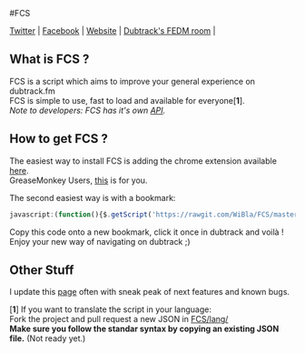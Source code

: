 #FCS
  
[Twitter](https://twitter.com/WiBla7) |
[Facebook](https://www.facebook.com/French-Community-Script-692389147527589/timeline/) |
[Website](http://wibla.free.fr/FCS/) |
[Dubtrack's FEDM room](https://www.dubtrack.fm/join/french-edm-community) |

## What is FCS ?  
FCS is a script which aims to improve your general experience on dubtrack.fm  
FCS is simple to use, fast to load and available for everyone[**1**].  
*Note to developers: FCS has it's own [API](http://wibla.free.fr/FCS/API.html).*  
  
## How to get FCS ?  
The easiest way to install FCS is adding the chrome extension available [here](https://chrome.google.com/webstore/detail/french-community-extensio/hhfnamlpappbnebgmifbcnlpjnenekol).  
GreaseMonkey Users, [this](http://wibla.free.fr/FCS/ressources/FCE.user.js) is for you.
  
The second easiest way is with a bookmark:  
```javascript
javascript:(function(){$.getScript('https://rawgit.com/WiBla/FCS/master/ressources/script.js');}());
```
Copy this code onto a new bookmark, click it once in dubtrack and voilà !  
Enjoy your new way of navigating on dubtrack ;)  
  
## Other Stuff
I update this [page](http://wibla.free.fr/FCS/) often with sneak peak of next features and known bugs.  
  
[**1**] If you want to translate the script in your language:  
Fork the project and pull request a new JSON in [FCS/lang/](https://github.com/WiBla/FCS/tree/master/lang)  
**Make sure you follow the standar syntax by copying an existing JSON file.** (Not ready yet.)  
